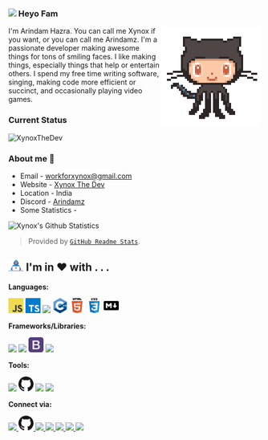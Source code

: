<!--Copyright 2019 Arindam Hazra aka Xynox <https://arindamz.github.io/>

Licensed under the Apache License, Version 2.0(the "License");
you may not use this file except in compliance with the License.
You may obtain a copy of the License at

http://www.apache.org/licenses/LICENSE-2.0
 
Unless required by applicable law or agreed to in writing, software
distributed under the License is distributed on an "AS IS" BASIS,
    WITHOUT WARRANTIES OR CONDITIONS OF ANY KIND, either express or implied.
    See the License for the specific language governing permissions and
limitations under the License.
-->
### <img src="https://cdn.discordapp.com/emojis/400248103313211392.gif?v=1" width="30px"> Heyo Fam 
<img align="right" src="https://raw.githubusercontent.com/adarshaacharya/adarshaacharya/master/assets/octocat-anime.gif"/>


I'm Arindam Hazra. You can call me Xynox if you want, or you can call me Arindamz. I'm a passionate developer making awesome things for tons of smiling faces. I like making things, especially things that help or entertain others. I spend my free time writing software, singing, making code more efficient or succinct, and occasionally playing video games.

### Current Status 
<img src="https://komarev.com/ghpvc/?username=XynoxTheDev" alt="XynoxTheDev" />

<!--
![](https://img.shields.io/endpoint?label=currently&url=https://dev.discordprofiles.me/api/badge/status/594853883742912512?simple=true) ![](https://img.shields.io/endpoint?url=https://dev.discordprofiles.me/api/badge/playing/594853883742912512?vscode=false) ![](https://img.shields.io/endpoint?url=https://dev.discordprofiles.me/api/badge/vscode/594853883742912512) ![](https://api.spotify.com/v1/users/zrei8evwinfjy9d27fjon68hh)
--->
 
### About me 👨‍
* Email - workforxynox@gmail.com
* Website - [Xynox The Dev](https://arindamz.github.io/)
* Location - India
* Discord - [Arindamz](https://discord.gg/ZzbZpdw/) 
* Some Statistics -

![Xynox's Github Statistics](https://github-readme-stats.vercel.app/api?username=XynoxTheDev&show_icons=true&hide_border=true&hide_title=true&count_private=true&title_color=000000&icon_color=000000&text_color=000000&bg_color=ffffff)
> Provided by [`GitHub Readme Stats`](https://github.com/anuraghazra/github-readme-stats).
## <img src="https://raw.githubusercontent.com/adarshaacharya/adarshaacharya/master/assets/developer.gif" width="30px"> I'm in ❤️ with . . .

**Languages:**

<code><img height="30" src="https://raw.githubusercontent.com/github/explore/80688e429a7d4ef2fca1e82350fe8e3517d3494d/topics/javascript/javascript.png"></code>  <code><img height="30" src="https://raw.githubusercontent.com/github/explore/80688e429a7d4ef2fca1e82350fe8e3517d3494d/topics/typescript/typescript.png"></code>  <code><img height="30" src="https://cdn.discordapp.com/emojis/230394175080628234.png?v=1"></code>  <code><img height="30" src="https://raw.githubusercontent.com/github/explore/80688e429a7d4ef2fca1e82350fe8e3517d3494d/topics/cpp/cpp.png"></code>  <code><img height="30" src="https://raw.githubusercontent.com/github/explore/80688e429a7d4ef2fca1e82350fe8e3517d3494d/topics/html/html.png"></code>  <code><img height="30" src="https://raw.githubusercontent.com/github/explore/80688e429a7d4ef2fca1e82350fe8e3517d3494d/topics/css/css.png"></code>  <code><img height="30" src="https://raw.githubusercontent.com/github/explore/80688e429a7d4ef2fca1e82350fe8e3517d3494d/topics/markdown/markdown.png"></code>

**Frameworks/Libraries:**

<code><img height="30" src="https://cdn.discordapp.com/emojis/586438523796848640.png?v=1"></code>  <code><img height="30" src="https://cdn.discordapp.com/emojis/761974754122924054.gif?v=1"></code>  <code><img height="30" src="https://raw.githubusercontent.com/github/explore/80688e429a7d4ef2fca1e82350fe8e3517d3494d/topics/bootstrap/bootstrap.png"></code>  <code><img height="30" src="https://cdn.discordapp.com/attachments/748808131865215004/772148850873335808/68747470733a2f2f33396e74627236672e6d656469612e7a65737479696f2e636f6d2f62756c6d612d6c6f676f2e66316362.png"></code>

**Tools:**

<code><img height="30" src="https://cdn.discordapp.com/attachments/748808131865215004/772150093624508436/code512.png"></code>  <code><img height="30" src="https://raw.githubusercontent.com/github/explore/78df643247d429f6cc873026c0622819ad797942/topics/github/github.png"></code>  <code><img height="30" src="https://cdn.discordapp.com/attachments/748808131865215004/772151679042322532/gwt-cloud-awslogo2-300x249.jpg"></code>  <code><img height="30" src="https://cdn.discordapp.com/attachments/748808131865215004/772152060699213824/apple-icon.png"></code>

**Connect via:**

<code><a href ="https://arindamz.github.io"><img height="30" src="https://cdn.discordapp.com/attachments/748808131865215004/772161695601655898/PicsArt_10-31-11.37.16.png"></code>  <code><a href ="https://github.com/XynoxTheDev"><img height="30" src="https://raw.githubusercontent.com/github/explore/78df643247d429f6cc873026c0622819ad797942/topics/github/github.png"></code>  <code><a href ="https://discord.gg/ZzbZpdw"><img height="30" src="https://cdn.discordapp.com/attachments/734783680366641314/735153539814522943/discord.png"></code>  <code><a href ="https://www.patreon.com/arindamz"><img height="30" src="https://cdn.discordapp.com/attachments/648738733285441609/771260991648432168/images.png"></code>   <code><a href ="https://www.youtube.com/channel/UCLAiaWy_tuhP8jEwp7iA4FA"><img height="30" src="https://cdn.discordapp.com/emojis/753977130077126708.png?v=1"></code>  <code><a href ="https://twitter.com/Arindamz03"><img height="30" src="https://cdn.discordapp.com/emojis/753977189359288430.png?v=1"></code>  <code><a href ="https://www.instagram.com/xynoxthedev"><img height="30" src="https://cdn.discordapp.com/attachments/711225617206476920/735528211588448337/instagram.jpg"></code>

<!--
[<img src="https://cdn.discordapp.com/attachments/638624243390611466/735122949832704040/xynox-banner.png">](https://arindamz.github.io/)
<div align="center">
	<br>
	<img src="https://enterprise.github.com/assets/spinners/octocat-spinner-128-26a44333917854c6794d55eac947b1277fced54f1f60c5df5d93431db8753bc5.gif" width="40" height="40">
	<p>Loading</p>
	<br>
</div>
--->
